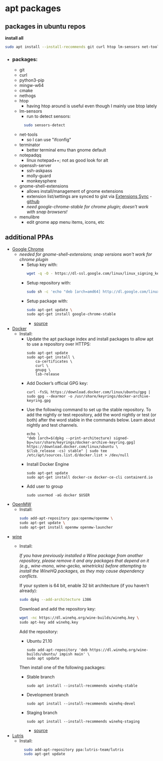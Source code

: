 # apt packages
  ## packages in ubuntu repos
  **install all**
  ``` bash
  sudo apt install --install-recommends git curl htop lm-sensors net-tools terminator gnome-shell-extensions
  ```
- ### packages: 
  - git
  - curl
  - python3-pip
  - mingw-w64
  - cmake
  - nethogs
  - htop
    - having htop around is useful even though I mainly use btop lately
  - lm-sensors
    -  run to detect sensors:
      ``` bash
        sudo sensors-detect
      ```
  - net-tools
    - so I can use "ifconfig" 
  - terminator
    - better terminal emu than gnome default
  - notepadqq
    - linux notepad++; not as good look for alt
  - openssh-server
    -  ssh-askpass
    -  molly-guard
    -  monkeysphere
  - gnome-shell-extensions
    - allows install/management of gnome extensions
    - extension list/settings are synced to gist via [Extensions Sync](https://extensions.gnome.org/extension/1486/extensions-sync/) - [github](https://github.com/oae/gnome-shell-extensions-sync)
    - *need google-chrome-stable for chrome plugin; doesn't work with snap browsers!*
  - menulibre
    - edit gnome app menu items, icons, etc



 ## additional PPAs 
  - [Google Chrome](google.com/chrome)
    - *needed for gnome-shell-extensions; snap versions won't work for chrome plugin*
      - Setup key with:
        ``` bash
        wget -q -O - https://dl-ssl.google.com/linux/linux_signing_key.pub | sudo apt-key add - 
        ```
      - Setup repository with:
        ``` bash
        sudo sh -c 'echo "deb [arch=amd64] http://dl.google.com/linux/chrome/deb/ stable main" >> /etc/apt/sources.list.d/google.list'      
        ```
      - Setup package with:
        ``` bash
        sudo apt-get update \
        sudo apt-get install google-chrome-stable
        ```
        - [source](https://www.ubuntuupdates.org/ppa/google_chrome)
  - [Docker](https://docs.docker.com/engine/install/ubuntu/)
    - Install: 
       - Update the apt package index and install packages to allow apt to use a repository over HTTPS:
          ```  
          sudo apt-get update
          sudo apt-get install \
              ca-certificates \
              curl \
              gnupg \
              lsb-release
          ```    
      - Add Docker’s official GPG key:
          ```
          curl -fsSL https://download.docker.com/linux/ubuntu/gpg | sudo gpg --dearmor -o /usr/share/keyrings/docker-archive-keyring.gpg
          ```
      - Use the following command to set up the stable repository. To add the nightly or test repository, add the word nightly or test (or both) after the word stable in the commands below. Learn about nightly and test channels.
          ```
          echo \
          "deb [arch=$(dpkg --print-architecture) signed-by=/usr/share/keyrings/docker-archive-keyring.gpg] https://download.docker.com/linux/ubuntu \
          $(lsb_release -cs) stable" | sudo tee /etc/apt/sources.list.d/docker.list > /dev/null
          ````
      - Install Docker Engine
          ```
          sudo apt-get update
          sudo apt-get install docker-ce docker-ce-cli containerd.io
          ```
       - Add user to group
          ```
          sudo usermod -aG docker $USER
          ```
  - [OpenMW](openmw.org/en)
    - Install:
      ``` bash
      sudo add-apt-repository ppa:openmw/openmw \
      sudo apt-get update \
      sudo apt-get install openmw openmw-launcher 
      ```
  - [wine](winehq.org)
    - Install: 
    
      *If you have previously installed a Wine package from another repository, please remove it and any packages that depend on it (e.g., wine-mono, wine-gecko, winetricks) before attempting to install the WineHQ packages, as they may cause dependency conflicts.*

      If your system is 64 bit, enable 32 bit architecture (if you haven't already):
      ``` bash
      sudo dpkg --add-architecture i386 
      ```
      
      Download and add the repository key:
      ``` bash
      wget -nc https://dl.winehq.org/wine-builds/winehq.key \
      sudo apt-key add winehq.key
      ```
      
      Add the repository:
        - Ubuntu 21.10	
          ``` 
          sudo add-apt-repository 'deb https://dl.winehq.org/wine-builds/ubuntu/ impish main' \
          sudo apt update
          ```

      Then install one of the following packages:
        - Stable branch	
          ```
          sudo apt install --install-recommends winehq-stable
          ```
        - Development branch	
          ```
          sudo apt install --install-recommends winehq-devel
          ```
        - Staging branch	
          ```
          sudo apt install --install-recommends winehq-staging
          ```
          - [source](https://wiki.winehq.org/Ubuntu)
  - [Lutris](lutris.net)
    - Install:
      ``` bash
        sudo add-apt-repository ppa:lutris-team/lutris
        sudo apt-get update
      ```
   
